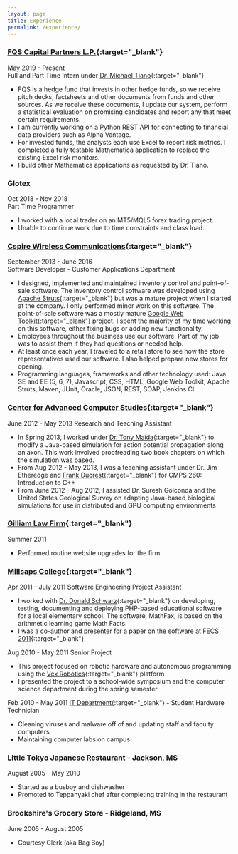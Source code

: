 ```yaml
---
layout: page
title: Experience
permalink: /experience/
---
```


### [FQS Capital Partners L.P.](https://www.fqscapital.com/index.htm#&panel1-1){:target="_blank"}

May 2019 - Present  
Full and Part Time Intern under [Dr. Michael Tiano](https://www.fqscapital.com/bio/michael-tiano_copy){:target="_blank"}

* FQS is a hedge fund that invests in other hedge funds, so we receive pitch decks, factsheets and other documents from funds and other sources. As we receive these documents, I update our system, perform a statistical evaluation on promising candidates and report any that meet certain requirements.  
* I am currently working on a Python REST API for connecting to financial data providers such as Alpha Vantage.
* For invested funds, the analysts each use Excel to report risk metrics. I completed a fully testable Mathematica application to replace the existing Excel risk monitors.   
* I build other Mathematica applications as requested by Dr. Tiano. 

### Glotex

Oct 2018 - Nov 2018  
Part Time Programmer

* I worked with a local trader on an MT5/MQL5 forex trading project.
* Unable to continue work due to time constraints and class load.

### [Cspire Wireless Communications](http://www.cspire.com/){:target="_blank"}

September 2013 - June 2016  
Software Developer - Customer Applications Department

* I designed, implemented and maintained inventory control and point-of-sale software. The inventory control software was developed using [Apache Struts](http://struts.apache.org/){:target="_blank"} but was a mature project when I started at the company. I only performed minor work on this software. The point-of-sale software was a mostly mature [Google Web Toolkit](http://www.gwtproject.org/){:target="_blank"} project. I spent the majority of my time working on this software, either fixing bugs or adding new functionality.
* Employees throughout the business use our software. Part of my job was to assist them if they had questions or needed help.
* At least once each year, I traveled to a retail store to see how the store representatives used our software. I also helped prepare new stores for opening.
* Programming languages, frameworks and other technology used: Java SE and EE (5, 6, 7), Javascript, CSS, HTML, Google Web Toolkit, Apache Struts, Maven, JUnit, Oracle, JSON, REST, SOAP, Jenkins CI

### [Center for Advanced Computer Studies](https://computing.louisiana.edu/computer-sciences/center-advanced-computer-studies){:target="_blank"}

June 2012 - May 2013
Research and Teaching Assistant

* In Spring 2013, I worked under [Dr. Tony Maida](https://people.cmix.louisiana.edu/maida/){:target="_blank"} to modify a Java-based simulation for action potential propagation along an axon. This work involved proofreading two book chapters on which the simulation was based.
* From Aug 2012 - May 2013, I was a teaching assistant under Dr. Jim Etheredge and [Frank Ducrest](https://people.cmix.louisiana.edu/ducrest/){:target="_blank"} for CMPS 260: Introduction to C++
* From June 2012 - Aug 2012, I assisted Dr. Suresh Golconda and the United States Geological Survey on adapting Java-based biological simulations for use in distributed and GPU computing environments

### [Gilliam Law Firm](https://www.gilliamfirm.com/){:target="_blank"}

Summer 2011

* Performed routine website upgrades for the firm

### [Millsaps College](http://www.millsaps.edu/){:target="_blank"}

Apr 2011 - July 2011
Software Engineering Project Assistant

* I worked with [Dr. Donald Schwarz](https://www.marist.edu/computer-science-math/faculty/donald-schwartz){:target="_blank"} on developing, testing, documenting and deploying PHP-based educational software for a local elementary school. The software, MathFax, is based on the arithmetic learning game Math Facts.
* I was a co-author and presenter for a paper on the software at [FECS 2011](https://americancse.org/events/csce2020/conferences/fecs20){:target="_blank"}

Aug 2010 - May 2011
Senior Project

* This project focused on robotic hardware and autonomous programming using the [Vex Robotics](https://www.vexrobotics.com/){:target="_blank"} platform
* I presented the project to a school-wide symposium and the computer science department during the spring semester

Feb 2010 - May 2011
[IT Department](http://www.millsaps.edu/resources/information-technology-services.php){:target="_blank"} - Student Hardware Technician

* Cleaning viruses and malware off of and updating staff and faculty computers
* Maintaining computer labs on campus

### Little Tokyo Japanese Restaurant - Jackson, MS

August 2005 - May 2010

* Started as a busboy and dishwasher
* Promoted to Teppanyaki chef after completing training in the restaurant

### Brookshire's Grocery Store - Ridgeland, MS

June 2005 - August 2005

* Courtesy Clerk (aka Bag Boy)

